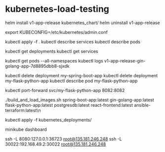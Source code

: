 # kubernetes-load-testing

helm install v1-app-release kubernetes_chart/
helm uninstall v1-app-release

export KUBECONFIG=/etc/kubernetes/admin.conf

kubectl apply -f .
kubectl describe services
kubectl describe pods 

kubectl get deployments
kubectl get services

kubectl get pods --all-namespaces
kubectl logs  v1-app-release-gin-golang-app-7d8895dbb8-sjxdk


kubectl delete deployment my-spring-boot-app
kubectl delete deployment my-flask-python-app
kubectl describe pod my-flask-python-app

kubectl port-forward svc/my-flask-python-app 8082:8082

./build_and_load_images.sh spring-boot-app:latest gin-golang-app:latest flask-python-app:latest postgresdb:latest react-frontend:latest ansible-terraform:latest\n

kubectl apply -f kubernetes_deployments/

minikube dashboard

ssh -L 8080:127.0.0.1:36723 root@135.181.246.248
ssh -L 30022:192.168.49.2:30022 root@135.181.246.248
